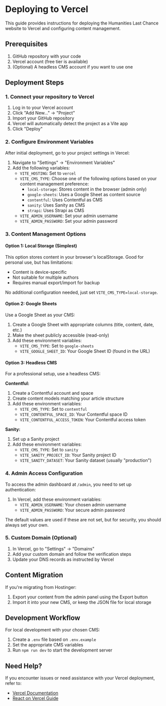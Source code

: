 
# Deploying to Vercel

This guide provides instructions for deploying the Humanities Last Chance website to Vercel and configuring content management.

## Prerequisites

1. GitHub repository with your code
2. Vercel account (free tier is available)
3. (Optional) A headless CMS account if you want to use one

## Deployment Steps

### 1. Connect your repository to Vercel

1. Log in to your Vercel account
2. Click "Add New..." → "Project"
3. Import your GitHub repository
4. Vercel will automatically detect the project as a Vite app
5. Click "Deploy"

### 2. Configure Environment Variables

After initial deployment, go to your project settings in Vercel:

1. Navigate to "Settings" → "Environment Variables"
2. Add the following variables:
   - `VITE_HOSTING`: Set to `vercel`
   - `VITE_CMS_TYPE`: Choose one of the following options based on your content management preference:
     - `local-storage`: Stores content in the browser (admin only)
     - `google-sheets`: Uses a Google Sheet as content source
     - `contentful`: Uses Contentful as CMS
     - `sanity`: Uses Sanity as CMS
     - `strapi`: Uses Strapi as CMS
   - `VITE_ADMIN_USERNAME`: Set your admin username
   - `VITE_ADMIN_PASSWORD`: Set your admin password

### 3. Content Management Options

#### Option 1: Local Storage (Simplest)

This option stores content in your browser's localStorage. Good for personal use, but has limitations:
- Content is device-specific
- Not suitable for multiple authors
- Requires manual export/import for backup

No additional configuration needed, just set `VITE_CMS_TYPE=local-storage`.

#### Option 2: Google Sheets

Use a Google Sheet as your CMS:
1. Create a Google Sheet with appropriate columns (title, content, date, etc.)
2. Make the sheet publicly accessible (read-only)
3. Add these environment variables:
   - `VITE_CMS_TYPE`: Set to `google-sheets`
   - `VITE_GOOGLE_SHEET_ID`: Your Google Sheet ID (found in the URL)

#### Option 3: Headless CMS

For a professional setup, use a headless CMS:

**Contentful:**
1. Create a Contentful account and space
2. Create content models matching your article structure
3. Add these environment variables:
   - `VITE_CMS_TYPE`: Set to `contentful`
   - `VITE_CONTENTFUL_SPACE_ID`: Your Contentful space ID
   - `VITE_CONTENTFUL_ACCESS_TOKEN`: Your Contentful access token

**Sanity:**
1. Set up a Sanity project
2. Add these environment variables:
   - `VITE_CMS_TYPE`: Set to `sanity`
   - `VITE_SANITY_PROJECT_ID`: Your Sanity project ID
   - `VITE_SANITY_DATASET`: Your Sanity dataset (usually "production")

### 4. Admin Access Configuration

To access the admin dashboard at `/admin`, you need to set up authentication:

1. In Vercel, add these environment variables:
   - `VITE_ADMIN_USERNAME`: Your chosen admin username
   - `VITE_ADMIN_PASSWORD`: Your secure admin password

The default values are used if these are not set, but for security, you should always set your own.

### 5. Custom Domain (Optional)

1. In Vercel, go to "Settings" → "Domains"
2. Add your custom domain and follow the verification steps
3. Update your DNS records as instructed by Vercel

## Content Migration

If you're migrating from Hostinger:

1. Export your content from the admin panel using the Export button
2. Import it into your new CMS, or keep the JSON file for local storage

## Development Workflow

For local development with your chosen CMS:

1. Create a `.env` file based on `.env.example`
2. Set the appropriate CMS variables
3. Run `npm run dev` to start the development server

## Need Help?

If you encounter issues or need assistance with your Vercel deployment, refer to:
- [Vercel Documentation](https://vercel.com/docs)
- [React on Vercel Guide](https://vercel.com/guides/deploying-react-with-vercel)
